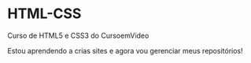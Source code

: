 # HTML-CSS
Curso de HTML5 e CSS3 do CursoemVideo

Estou aprendendo a crias sites e agora vou gerenciar meus repositórios!
 
